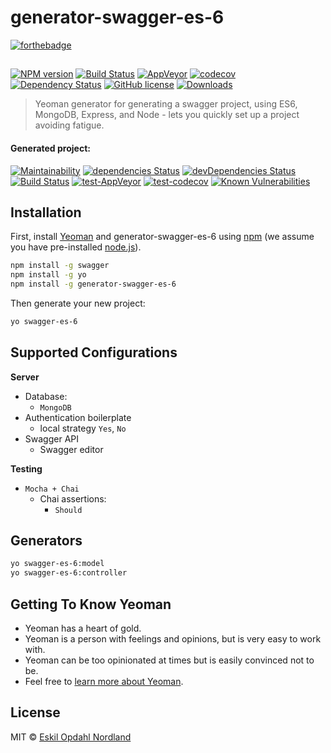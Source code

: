 # generator-swagger-es-6
[![forthebadge](http://forthebadge.com/images/badges/60-percent-of-the-time-works-every-time.svg)](http://forthebadge.com)
## 
[![NPM version][npm-image]][npm-url] [![Build Status][travis-image]][travis-url] [![AppVeyor][appveyor-image]][appveyor-url] [![codecov][codecov-image]][codecov-url] [![Dependency Status][daviddm-image]][daviddm-url] [![GitHub license][license-image]][license-url] [![Downloads][npm-downloads-image]][npm-url]
> Yeoman generator for generating a swagger project, using ES6, MongoDB, Express, and Node - lets you quickly set up a project avoiding fatigue.

#### Generated project:
[![Maintainability](https://api.codeclimate.com/v1/badges/929a48d0e693669fd8c5/maintainability)](https://codeclimate.com/github/Eskalol/generator-swagger-test/maintainability) [![dependencies Status][test-daviddm-image]][test-daviddm-url] [![devDependencies Status][test-daviddm-dev-image]][test-daviddm-dev-url] [![Build Status][test-travis-image]][test-travis-url] [![test-AppVeyor][test-appveyor-image]][test-appveyor-url] [![test-codecov][test-codecov-image]][codecov-url] [![Known Vulnerabilities](https://snyk.io/test/github/eskalol/generator-swagger-test/badge.svg)](https://snyk.io/test/github/eskalol/generator-swagger-test)

## Installation

First, install [Yeoman](http://yeoman.io) and generator-swagger-es-6 using [npm](https://www.npmjs.com/) (we assume you have pre-installed [node.js](https://nodejs.org/)).

```bash
npm install -g swagger
npm install -g yo
npm install -g generator-swagger-es-6
```

Then generate your new project:

```bash
yo swagger-es-6
```

## Supported Configurations
**Server**

* Database:
  * `MongoDB`
* Authentication boilerplate
  * local strategy `Yes`, `No`
* Swagger API
  * Swagger editor

**Testing**

* `Mocha + Chai`
  * Chai assertions:
    * `Should`

## Generators
```bash
yo swagger-es-6:model
yo swagger-es-6:controller
```

## Getting To Know Yeoman

 * Yeoman has a heart of gold.
 * Yeoman is a person with feelings and opinions, but is very easy to work with.
 * Yeoman can be too opinionated at times but is easily convinced not to be.
 * Feel free to [learn more about Yeoman](http://yeoman.io/).

## License

MIT © [Eskil Opdahl Nordland]()


[npm-image]: http://img.shields.io/npm/v/generator-swagger-es-6.svg?style=flat-square
[npm-url]: https://npmjs.org/package/generator-swagger-es-6
[travis-image]: https://img.shields.io/travis/Eskalol/generator-swagger-es-6/master.svg?style=flat-square
[travis-url]: https://travis-ci.org/Eskalol/generator-swagger-es-6
[daviddm-image]: http://img.shields.io/david/Eskalol/generator-swagger-es-6.svg?style=flat-square
[daviddm-url]: https://david-dm.org/Eskalol/generator-swagger-es-6
[codecov-url]: https://codecov.io/gh/Eskalol/generator-swagger-es-6
[codecov-image]: https://img.shields.io/codecov/c/github/Eskalol/generator-swagger-es-6.svg?style=flat-square
[license-url]: https://raw.githubusercontent.com/Eskalol/generator-swagger-es-6/master/LICENSE
[license-image]: https://img.shields.io/badge/license-MIT-blue.svg?style=flat-square
[npm-downloads-image]: https://img.shields.io/npm/dt/generator-swagger-es-6.svg?style=flat-square
[appveyor-image]: https://img.shields.io/appveyor/ci/Eskalol/generator-swagger-es-6.svg?style=flat-square&logo=appveyor
[appveyor-url]: https://ci.appveyor.com/project/Eskalol/generator-swagger-es-6

[test-daviddm-image]: http://img.shields.io/david/Eskalol/generator-swagger-test.svg?style=flat-square
[test-daviddm-url]: https://david-dm.org/Eskalol/generator-swagger-test
[test-daviddm-dev-url]: https://david-dm.org/Eskalol/generator-swagger-test?type=dev
[test-daviddm-dev-image]: https://img.shields.io/david/dev/Eskalol/generator-swagger-test.svg?style=flat-square
[test-appveyor-image]: https://img.shields.io/appveyor/ci/Eskalol/generator-swagger-test.svg?style=flat-square
[test-appveyor-url]: https://ci.appveyor.com/project/Eskalol/generator-swagger-test
[test-travis-image]: https://img.shields.io/travis/Eskalol/generator-swagger-test.svg?style=flat-square&logo=appveyor
[test-travis-url]: https://travis-ci.org/Eskalol/generator-swagger-test
[test-codecov-url]: https://codecov.io/gh/Eskalol/generator-swagger-test
[test-codecov-image]: https://img.shields.io/codecov/c/github/Eskalol/generator-swagger-test.svg?style=flat-square
